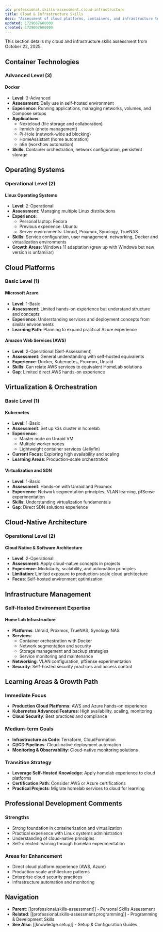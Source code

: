 ```yaml
---
id: professional.skills-assessment.cloud-infrastructure
title: Cloud & Infrastructure Skills
desc: "Assessment of cloud platforms, containers, and infrastructure technologies"
updated: 1729607600000
created: 1729607600000
---
```


This section details my cloud and infrastructure skills assessment from October 22, 2025.

## Container Technologies

### Advanced Level (3)

#### Docker
- **Level**: 3-Advanced
- **Assessment**: Daily use in self-hosted environment
- **Experience**: Running applications, managing networks, volumes, and Compose setups
- **Applications**:
  - Nextcloud (file storage and collaboration)
  - Immich (photo management)
  - Pi-Hole (network-wide ad blocking)
  - HomeAssistant (home automation)
  - n8n (workflow automation)
- **Skills**: Container orchestration, network configuration, persistent storage

## Operating Systems

### Operational Level (2)

#### Linux Operating Systems
- **Level**: 2-Operational
- **Assessment**: Managing multiple Linux distributions
- **Experience**: 
  - Personal laptop: Fedora
  - Previous experience: Ubuntu
  - Server environments: Unraid, Proxmox, Synology, TrueNAS
- **Skills**: Service configuration, user management, networking, Docker and virtualization environments
- **Growth Areas**: Windows 11 adaptation (grew up with Windows but new version is unfamiliar)

## Cloud Platforms

### Basic Level (1)

#### Microsoft Azure
- **Level**: 1-Basic
- **Assessment**: Limited hands-on experience but understand structure and concepts
- **Experience**: Understanding services and deployment concepts from similar environments
- **Learning Path**: Planning to expand practical Azure experience

#### Amazon Web Services (AWS)
- **Level**: 2-Operational (Self-Assessment)
- **Assessment**: General understanding with self-hosted equivalents
- **Experience**: Docker, Kubernetes, Proxmox, Unraid
- **Skills**: Can relate AWS services to equivalent HomeLab solutions
- **Gap**: Limited direct AWS hands-on experience

## Virtualization & Orchestration

### Basic Level (1)

#### Kubernetes
- **Level**: 1-Basic
- **Assessment**: Set up k3s cluster in homelab
- **Experience**: 
  - Master node on Unraid VM
  - Multiple worker nodes
  - Lightweight container services (Jellyfin)
- **Current Focus**: Exploring high availability and scaling
- **Learning Areas**: Production-scale orchestration

#### Virtualization and SDN
- **Level**: 1-Basic
- **Assessment**: Hands-on with Unraid and Proxmox
- **Experience**: Network segmentation principles, VLAN learning, pfSense experimentation
- **Skills**: Understanding virtualization fundamentals
- **Gap**: Direct SDN solutions experience

## Cloud-Native Architecture

### Operational Level (2)

#### Cloud Native & Software Architecture
- **Level**: 2-Operational
- **Assessment**: Apply cloud-native concepts in projects
- **Experience**: Modularity, scalability, and automation principles
- **Limitation**: Limited exposure to production-scale cloud architecture
- **Focus**: Self-hosted environment optimization

## Infrastructure Management

### Self-Hosted Environment Expertise

#### Home Lab Infrastructure
- **Platforms**: Unraid, Proxmox, TrueNAS, Synology NAS
- **Services**: 
  - Container orchestration with Docker
  - Network segmentation and security
  - Storage management and backup strategies
  - Service monitoring and maintenance
- **Networking**: VLAN configuration, pfSense experimentation
- **Security**: Self-hosted security practices and access control

## Learning Areas & Growth Path

### Immediate Focus
- **Production Cloud Platforms**: AWS and Azure hands-on experience
- **Kubernetes Advanced Features**: High availability, scaling, monitoring
- **Cloud Security**: Best practices and compliance

### Medium-term Goals
- **Infrastructure as Code**: Terraform, CloudFormation
- **CI/CD Pipelines**: Cloud-native deployment automation
- **Monitoring & Observability**: Cloud-native monitoring solutions

### Transition Strategy
- **Leverage Self-Hosted Knowledge**: Apply homelab experience to cloud platforms
- **Certification Path**: Consider AWS or Azure certifications
- **Practical Projects**: Migrate homelab services to cloud for learning

## Professional Development Comments

### Strengths
- Strong foundation in containerization and virtualization
- Practical experience with Linux systems administration
- Understanding of cloud-native principles
- Self-directed learning through homelab experimentation

### Areas for Enhancement
- Direct cloud platform experience (AWS, Azure)
- Production-scale architecture patterns
- Enterprise cloud security practices
- Infrastructure automation and monitoring

## Navigation

- **Parent**: [[professional.skills-assessment]] - Personal Skills Assessment
- **Related**: [[professional.skills-assessment.programming]] - Programming & Development Skills
- **See Also**: [[knowledge.setup]] - Setup & Configuration Guides